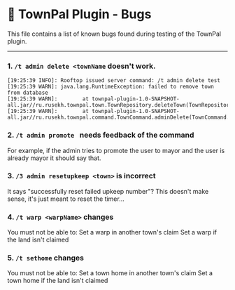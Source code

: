 # 🐞 TownPal Plugin - Bugs

This file contains a list of known bugs found during testing of the TownPal plugin.

---

### 1. `/t admin delete <townName` doesn't work. 
```
[19:25:39 INFO]: Rooftop issued server command: /t admin delete test
[19:25:39 WARN]: java.lang.RuntimeException: failed to remove town from database
[19:25:39 WARN]:        at townpal-plugin-1.0-SNAPSHOT-all.jar//ru.rusekh.townpal.town.TownRepository.deleteTown(TownRepository.java:99)
[19:25:39 WARN]:        at townpal-plugin-1.0-SNAPSHOT-all.jar//ru.rusekh.townpal.command.TownCommand.adminDelete(TownCommand.java:1557)
```

### 2. `/t admin promote ` needs feedback of the command
For example, if the admin tries to promote the user to mayor and the user is already mayor it should say that.

### 3. `/3 admin resetupkeep <town>` is incorrect
It says "successfully reset failed upkeep number"? This doesn't make sense, it's just meant to reset the timer...

### 4. `/t warp <warpName>` changes
You must not be able to:
Set a warp in another town's claim
Set a warp if the land isn't claimed

### 5. `/t sethome` changes
You must not be able to:
Set a town home in another town's claim
Set a town home if the land isn't claimed
